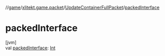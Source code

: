 //[game](../../../index.md)/[xlitekt.game.packet](../index.md)/[UpdateContainerFullPacket](index.md)/[packedInterface](packed-interface.md)

# packedInterface

[jvm]\
val [packedInterface](packed-interface.md): [Int](https://kotlinlang.org/api/latest/jvm/stdlib/kotlin/-int/index.html)
